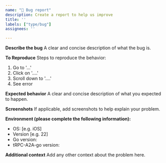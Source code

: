 ```yaml
---
name: "🐛 Bug report"
description: Create a report to help us improve
title: ''
labels: ["type/bug"]
assignees: ''

---
```


**Describe the bug**
A clear and concise description of what the bug is.

**To Reproduce**
Steps to reproduce the behavior:
1. Go to '...'
2. Click on '....'
3. Scroll down to '....'
4. See error

**Expected behavior**
A clear and concise description of what you expected to happen.

**Screenshots**
If applicable, add screenshots to help explain your problem.

**Environment (please complete the following information):**
 - OS: [e.g. iOS]
 - Version [e.g. 22]
 - Go version:
 - tRPC-A2A-go version:

**Additional context**
Add any other context about the problem here. 